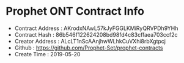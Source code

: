 # Prophet ONT Contract Info

- Contract Address : AKrodxNAwL57kJyFGGLKMiRyQRVPDh9YHh
- Contract Hash : 86b546f122624208bd98fd4c83cffaea703ccf2c
- Creator Address : ALcLT1nScAAnjhwWLhkCuVXhi8rbXgtpcj
- Github : https://github.com/Prophet-Set/prophet-contracts
- Create Time : 2019-05-20